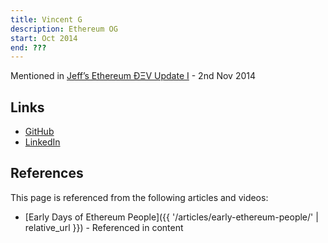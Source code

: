 ```yaml
---
title: Vincent G
description: Ethereum OG
start: Oct 2014
end: ???
---
```


Mentioned in [Jeff’s Ethereum ÐΞV Update I](https://blog.ethereum.org/2014/11/02/jeffs-ethereum-dev-update) - 2nd Nov 2014

## Links
- [GitHub](https://github.com/caktux)
- [LinkedIn](https://www.linkedin.com/in/Caktux/)

## References

This page is referenced from the following articles and videos:

- [Early Days of Ethereum People]({{ '/articles/early-ethereum-people/' | relative_url }}) - Referenced in content
